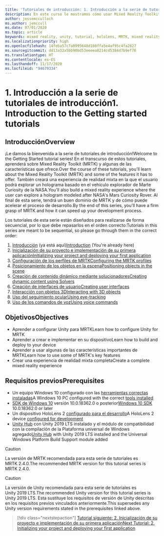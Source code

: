 ```yaml
---
title: 'Tutoriales de introducción: 1. Introducción a la serie de tutoriales de introducción'
description: En este curso le mostramos cómo usar Mixed Reality Toolkit (MRTK) para crear una aplicación de realidad mixta desde cero.
author: jessemcculloch
ms.author: jemccull
ms.date: 07/01/2020
ms.topic: article
keywords: mixed reality, unity, tutorial, hololens, MRTK, mixed reality toolkit, solvers, eye-tracking, voice commands
ms.localizationpriority: high
ms.openlocfilehash: 14feba57c7a8995648d108ffa5e4af95c4fa2827
ms.sourcegitcommit: dd13a32a5bb90bd53eeeea8214cd5384d7b9ef76
ms.translationtype: HT
ms.contentlocale: es-ES
ms.lasthandoff: 11/17/2020
ms.locfileid: "94679334"
---
```

# <a name="1-introduction-to-the-getting-started-tutorials"></a><span data-ttu-id="2b7a0-105">1. Introducción a la serie de tutoriales de introducción</span><span class="sxs-lookup"><span data-stu-id="2b7a0-105">1. Introduction to the Getting started tutorials</span></span>

## <a name="overview"></a><span data-ttu-id="2b7a0-106">Introducción</span><span class="sxs-lookup"><span data-stu-id="2b7a0-106">Overview</span></span>

<span data-ttu-id="2b7a0-107">¡Le damos la bienvenida a la serie de tutoriales de introducción!</span><span class="sxs-lookup"><span data-stu-id="2b7a0-107">Welcome to the Getting Started tutorial series!</span></span> <span data-ttu-id="2b7a0-108">En el transcurso de estos tutoriales, aprenderá sobre Mixed Reality Toolkit (MRTK) y algunas de las características que ofrece.</span><span class="sxs-lookup"><span data-stu-id="2b7a0-108">Over the course of these tutorials, you'll learn about the Mixed Reality Toolkit (MRTK) and some of the features it has to offer.</span></span> <span data-ttu-id="2b7a0-109">También creará una experiencia de realidad mixta en la que el usuario podrá explorar un holograma basado en el vehículo explorador de Marte Curiosity de la NASA.</span><span class="sxs-lookup"><span data-stu-id="2b7a0-109">You'll also build a mixed reality experience where the user can explore a hologram modeled after NASA's Mars Curiosity Rover.</span></span> <span data-ttu-id="2b7a0-110">Al final de esta serie, tendrá un buen dominio de MRTK y de cómo puede acelerar el proceso de desarrollo.</span><span class="sxs-lookup"><span data-stu-id="2b7a0-110">By the end of this series, you'll have a firm grasp of MRTK and how it can speed up your development process.</span></span>

<span data-ttu-id="2b7a0-111">Los tutoriales de esta serie están diseñados para realizarse de forma secuencial, por lo que debe repasarlos en el orden correcto:</span><span class="sxs-lookup"><span data-stu-id="2b7a0-111">Tutorials in this series are meant to be sequential, so please go through them in the correct order:</span></span>

1. <span data-ttu-id="2b7a0-112">[Introducción](mr-learning-base-01.md) (ya está aquí)</span><span class="sxs-lookup"><span data-stu-id="2b7a0-112">[Introduction](mr-learning-base-01.md) (You're already here)</span></span>
2. [<span data-ttu-id="2b7a0-113">Inicialización de su proyecto e implementación de su primera aplicación</span><span class="sxs-lookup"><span data-stu-id="2b7a0-113">Initializing your project and deploying your first application</span></span>](mr-learning-base-02.md)
3. [<span data-ttu-id="2b7a0-114">Configuración de los perfiles de MRTK</span><span class="sxs-lookup"><span data-stu-id="2b7a0-114">Configuring the MRTK profiles</span></span>](mr-learning-base-03.md)
4. [<span data-ttu-id="2b7a0-115">Posicionamiento de los objetos en la escena</span><span class="sxs-lookup"><span data-stu-id="2b7a0-115">Positioning objects in the scene</span></span>](mr-learning-base-04.md)
5. [<span data-ttu-id="2b7a0-116">Creación de contenido dinámico mediante solucionadores</span><span class="sxs-lookup"><span data-stu-id="2b7a0-116">Creating dynamic content using Solvers</span></span>](mr-learning-base-05.md)
6. [<span data-ttu-id="2b7a0-117">Creación de interfaces de usuario</span><span class="sxs-lookup"><span data-stu-id="2b7a0-117">Creating user interfaces</span></span>](mr-learning-base-06.md)
7. [<span data-ttu-id="2b7a0-118">Interacción con objetos 3D</span><span class="sxs-lookup"><span data-stu-id="2b7a0-118">Interacting with 3D objects</span></span>](mr-learning-base-07.md)
8. [<span data-ttu-id="2b7a0-119">Uso del seguimiento ocular</span><span class="sxs-lookup"><span data-stu-id="2b7a0-119">Using eye-tracking</span></span>](mr-learning-base-08.md)
9. [<span data-ttu-id="2b7a0-120">Uso de los comandos de voz</span><span class="sxs-lookup"><span data-stu-id="2b7a0-120">Using voice commands</span></span>](mr-learning-base-09.md)

## <a name="objectives"></a><span data-ttu-id="2b7a0-121">Objetivos</span><span class="sxs-lookup"><span data-stu-id="2b7a0-121">Objectives</span></span>

* <span data-ttu-id="2b7a0-122">Aprender a configurar Unity para MRTK</span><span class="sxs-lookup"><span data-stu-id="2b7a0-122">Learn how to configure Unity for MRTK</span></span>
* <span data-ttu-id="2b7a0-123">Aprender a crear e implementar en su dispositivo</span><span class="sxs-lookup"><span data-stu-id="2b7a0-123">Learn how to build and deploy to your device</span></span>
* <span data-ttu-id="2b7a0-124">Aprender a usar algunas de las características importantes de MRTK</span><span class="sxs-lookup"><span data-stu-id="2b7a0-124">Learn how to use some of MRTK's key features</span></span>
* <span data-ttu-id="2b7a0-125">Crear una experiencia de realidad mixta completa</span><span class="sxs-lookup"><span data-stu-id="2b7a0-125">Create a complete mixed reality experience</span></span>

## <a name="prerequisites"></a><span data-ttu-id="2b7a0-126">Requisitos previos</span><span class="sxs-lookup"><span data-stu-id="2b7a0-126">Prerequisites</span></span>

* <span data-ttu-id="2b7a0-127">Un equipo Windows 10 configurado con las [herramientas correctas instaladas](../../install-the-tools.md)</span><span class="sxs-lookup"><span data-stu-id="2b7a0-127">A Windows 10 PC configured with the correct [tools installed](../../install-the-tools.md)</span></span>
* <span data-ttu-id="2b7a0-128">[SDK de Windows 10](https://developer.microsoft.com/windows/downloads/windows-10-sdk/) versión 10.0.18362.0 o posterior</span><span class="sxs-lookup"><span data-stu-id="2b7a0-128">[Windows 10 SDK](https://developer.microsoft.com/windows/downloads/windows-10-sdk/) 10.0.18362.0 or later</span></span>
* <span data-ttu-id="2b7a0-129">Un dispositivo HoloLens 2 [configurado para el desarrollo](../../platform-capabilities-and-apis/using-visual-studio.md#enabling-developer-mode)</span><span class="sxs-lookup"><span data-stu-id="2b7a0-129">A HoloLens 2 device [configured for development](../../platform-capabilities-and-apis/using-visual-studio.md#enabling-developer-mode)</span></span>
* <span data-ttu-id="2b7a0-130"><a href="https://docs.unity3d.com/Manual/GettingStartedInstallingHub.html" target="_blank">Unity Hub</a> con Unity 2019 LTS instalado y el módulo de compatibilidad con la compilación de la Plataforma universal de Windows agregado</span><span class="sxs-lookup"><span data-stu-id="2b7a0-130"><a href="https://docs.unity3d.com/Manual/GettingStartedInstallingHub.html" target="_blank">Unity Hub</a> with Unity 2019 LTS installed and the Universal Windows Platform Build Support module added</span></span>

> [!CAUTION]
> <span data-ttu-id="2b7a0-131">La versión de MRTK recomendada para esta serie de tutoriales es MRTK 2.4.0.</span><span class="sxs-lookup"><span data-stu-id="2b7a0-131">The recommended MRTK version for this tutorial series is MRTK 2.4.0.</span></span>

> [!CAUTION]
> <span data-ttu-id="2b7a0-132">La versión de Unity recomendada para esta serie de tutoriales es Unity 2019 LTS.</span><span class="sxs-lookup"><span data-stu-id="2b7a0-132">The recommended Unity version for this tutorial series is Unity 2019 LTS.</span></span> <span data-ttu-id="2b7a0-133">Esta sustituye los requisitos de versión de Unity descritas en los requisitos previos vinculados anteriormente.</span><span class="sxs-lookup"><span data-stu-id="2b7a0-133">This supersedes any Unity version requirements stated in the prerequisites linked above.</span></span>

> [!div class="nextstepaction"]
> [<span data-ttu-id="2b7a0-134">Tutorial siguiente: 2. Inicialización de su proyecto e implementación de su primera aplicación</span><span class="sxs-lookup"><span data-stu-id="2b7a0-134">Next Tutorial: 2. Initializing your project and deploying your first application</span></span>](mr-learning-base-02.md)

